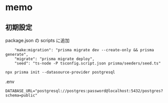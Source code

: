 # memo

## 初期設定

package.json の scripts に追加

```
    "make:migration": "prisma migrate dev --create-only && prisma generate",
    "migrate": "prisma migrate deploy",
    "seed": "ts-node -P tsconfig.script.json prisma/seeders/seed.ts"
```

```
npx prisma init --datasource-provider postgresql
```

.env

```
DATABASE_URL="postgresql://postgres:password@localhost:5432/postgres?schema=public"
```
